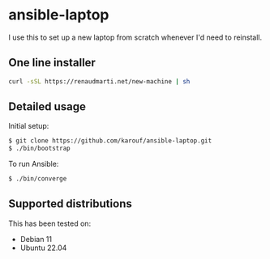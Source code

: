 # ansible-laptop

I use this to set up a new laptop from scratch whenever I'd need to reinstall.

## One line installer

```bash
curl -sSL https://renaudmarti.net/new-machine | sh
```

## Detailed usage

Initial setup:
```bash
$ git clone https://github.com/karouf/ansible-laptop.git
$ ./bin/bootstrap
```

To run Ansible:
```bash
$ ./bin/converge
```

## Supported distributions

This has been tested on:
- Debian 11
- Ubuntu 22.04
